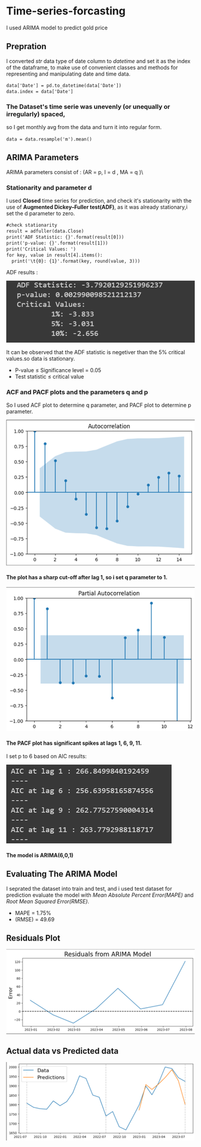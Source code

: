 # Time-series-forcasting
I used ARIMA model to predict gold price

## Prepration
I converted *str* data type of date column to *datetime* and 
set it as the index of the dataframe, to make use of convenient classes and 
methods for representing and manipulating date and time data.
```
data['Date'] = pd.to_datetime(data['Date'])
data.index = data['Date']
```
### The Dataset's time serie  was unevenly (or unequally or irregularly) spaced,
so I get monthly avg from the data and turn it into regular form.

`data = data.resample('m').mean()`
## ARIMA Parameters
ARIMA parameters consist of : (AR = p, I =  d , MA = q )\
### Stationarity and parameter d
I used **Closed** time series for prediction, and check it's stationarity with the use of 
 **Augmented Dickey–Fuller test(ADF)**, as it was already stationary,i set  the d 
parameter to zero.
```
#check stationarity
result = adfuller(data.Close)
print('ADF Statistic: {}'.format(result[0]))
print('p-value: {}'.format(result[1]))
print('Critical Values: ')
for key, value in result[4].items():
  print('\t{0}: {1}'.format(key, round(value, 3)))
```
ADF results :

![ADF results](https://raw.githubusercontent.com/parniame/Time-series-forcasting/main/ADF_RESULTS.png)

It can be observed that the ADF statistic is negetiver than the 5% critical values.so data is stationary.

- P-value ≤ Significance level = 0.05
- Test statistic ≤ critical value
### ACF and PACF plots and the parameters q and p
So I used ACF plot to determine q parameter, and PACF plot to determine p parameter.

![ACF plot](https://github.com/parniame/Time-series-forcasting/blob/main/ACF_plot.png?raw=true)

#### The plot has a sharp cut-off after lag 1, so i set q parameter to 1.

![PACF plot](https://github.com/parniame/Time-series-forcasting/blob/main/PCAF_plot.png?raw=true)
#### The PACF plot has significant spikes at lags 1, 6, 9, 11.
I set p to 6 based on AIC results:

![ADF results](https://github.com/parniame/Time-series-forcasting/blob/main/AIC_results.png?raw=true)


#### The model is ARIMA(6,0,1)
## Evaluating The ARIMA Model
I seprated the dataset into train and test, and i used test dataset for prediction 
evaluate the model with *Mean Absolute Percent Error(MAPE)* and
*Root Mean Squared Error(RMSE)*.

- MAPE = 1.75%
- (RMSE) = 49.69
## Residuals Plot

![Residuals Plot](https://github.com/parniame/Time-series-forcasting/blob/main/Residuals.png?raw=true)

## Actual data vs Predicted data

![Residuals Plot](https://github.com/parniame/Time-series-forcasting/blob/main/Prediction_Actual_plot.png?raw=true)
